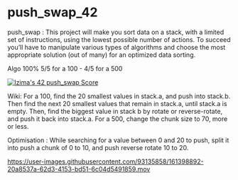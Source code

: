 # push_swap_42
push_swap : This project will make you sort data on a stack, with a limited set of instructions, using the lowest possible number of actions. To succeed you’ll have to manipulate various types of algorithms and choose the most appropriate solution (out of many) for an optimized data sorting.

Algo 100% 5/5 for a 100 - 4/5 for a 500

[![lzima's 42 push_swap Score](https://badge42.vercel.app/api/v2/cl1nk4f8f004009lb75fyii0c/project/2455829)](https://github.com/JaeSeoKim/badge42)

Wiki:
For a 100, find the 20 smallest values in stack.a, and push into stack.b.
Then find the next 20 smallest values that remain in stack.a, until stack.a is empty.
Then, find the biggest value in stack b by rotate or reverse-rotate, and push it back into stack.a.
For a 500, change the chunk size to 70, more or less.

Optimisation :
While searching for a value between 0 and 20 to push, split it into push a chunk of 0 to 10, and push reverse rotate 10 to 20.

https://user-images.githubusercontent.com/93135858/161398892-20a8537a-62d3-4153-bd51-6c04d5491859.mov

